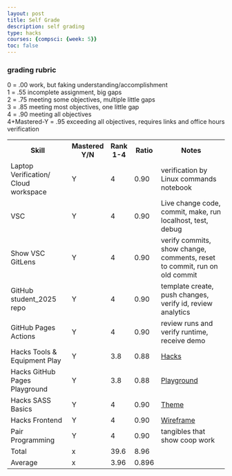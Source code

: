 ```yaml
---
layout: post
title: Self Grade
description: self grading
type: hacks
courses: {compsci: {week: 5}}
toc: false
---
```



### grading rubric
0 = .00 work, but faking understanding/accomplishment
<Br>
1 = .55 incomplete assignment, big gaps
<Br>
2 = .75 meeting some objectives, multiple little gaps
<Br>
3 = .85 meeting most objectives, one little gap
<Br>
4 = .90 meeting all objectives
<Br>
4+Mastered-Y = .95 exceeding all objectives, requires links and office hours verification

<table>
  <tr class="large-text">
    <th>Skill</th>
    <th>Mastered<br>Y/N</th>
    <th>Rank<br>1-4</th>
    <th>Ratio</th>
    <th>Notes</th>
  </tr>
  <tr class="small-text">
    <td>Laptop Verification/ Cloud workspace</td>
    <td>Y</td>
    <td>4</td>
    <td>0.90</td>
    <td>verification by Linux commands notebook</td>
  </tr>
  <tr class="small-text">
    <td>VSC</td>
    <td>Y</td>
    <td>4</td>
    <td>0.90</td>
    <td>Live change code, commit, make, run localhost, test, debug</td>
  </tr>
  <tr class="small-text">
    <td>Show VSC GitLens</td>
    <td>Y</td>
    <td>4</td>
    <td>0.90</td>
    <td>verify commits, show change, comments, reset to commit, run on old commit</td><!--git log in terminal-->
  </tr>
   <tr class="small-text">
    <td>GitHub student_2025 repo</td>
    <td>Y</td>
    <td>4</td>
    <td>0.90</td>
    <td>template create, push changes, verify id, review analytics</td>
  </tr>
  <tr class="small-text">
    <td>GitHub Pages Actions</td>
    <td>Y</td>
    <td>4</td>
    <td>0.90</td>
    <td>review runs and verify runtime, receive demo</td>
  </tr>
  <tr class="small-text">
    <td>Hacks Tools & Equipment Play</td>
    <td>Y</td>
    <td>3.8</td>
    <td>0.88</td>
    <td> <a href= "https://noratheturtle.github.io/nora_25//2024/09/10/emoji_IPYNB_2_.html" target="_blank" class="button">Hacks</a></td>
  </tr>
  <tr class="small-text">
    <td>Hacks GitHub Pages Playground</td>
    <td>Y</td>
    <td>3.8</td>
    <td>0.88</td>
    <td><a href="https://noratheturtle.github.io/nora_25//2024/09/10/PrincessPlayground.html" target="_blank" class="button">Playground</a></td>
  </tr>
  <tr class="small-text">
    <td>Hacks SASS Basics</td>
    <td>Y</td>
    <td>4</td>
    <td>0.90</td>
    <td><a href="https://noratheturtle.github.io/nora_25/" target="_blank" class="button">Theme</a></td>
  </tr>
  <tr class="small-text">
    <td>Hacks Frontend</td>
    <td>Y</td>
    <td>4</td>
    <td>0.90</td>
    <td><a href="https://noratheturtle.github.io/nora_25//2024/09/04/ButtonCode.html" target="_blank" class="button">Wireframe</a></td>
  </tr>
  <tr class="small-text">
    <td>Pair Programming</td>
    <td>Y</td>
    <td>4</td>
    <td>0.90</td>
    <td>tangibles that show coop work</td>
  </tr>
  <tr class="small-text">
    <td>Total</td>
    <td>x</td>
    <td>39.6</td>
    <td>8.96</td>
    <td></td>
  </tr>
  <tr class="small-text">
    <td>Average</td>
    <td>x</td>
    <td>3.96</td>
    <td>0.896</td>
    <td></td>
  </tr>
</table>